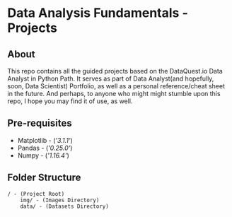 # Data Analysis Fundamentals - Projects

## About

This repo contains all the guided projects based on the DataQuest.io Data Analyst in Python Path. It serves as part of Data Analyst(and hopefully, soon, Data Scientist) Portfolio, as well as a personal reference/cheat sheet in the future. And perhaps, to anyone who might might stumble upon this repo, I hope you may find it of use, as well.

## Pre-requisites

- Matplotlib - (*'3.1.1'*)
- Pandas - (*'0.25.0'*)
- Numpy - (*'1.16.4'*)

## Folder Structure

    / - (Project Root)
        img/ - (Images Directory)
        data/ - (Datasets Directory)

